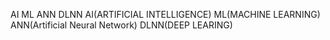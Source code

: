 AI  ML ANN DLNN
AI(ARTIFICIAL INTELLIGENCE)
ML(MACHINE LEARNING)
ANN(Artificial Neural Network)
DLNN(DEEP LEARING)
